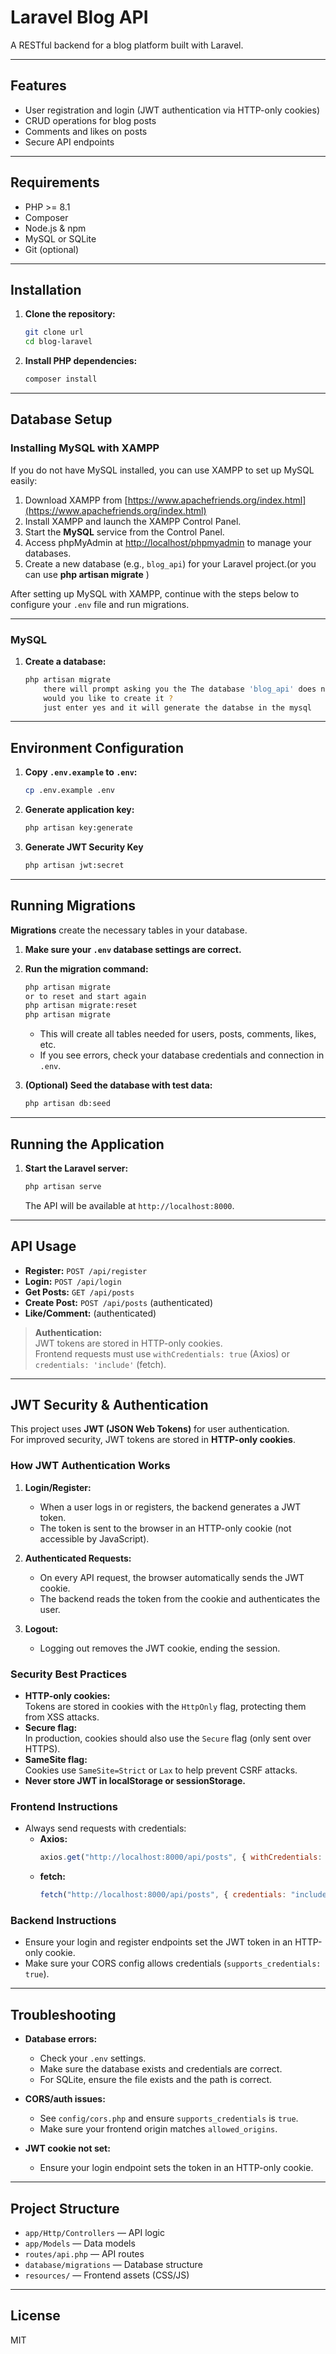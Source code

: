 # Laravel Blog API

A RESTful backend for a blog platform built with Laravel.

---

## Features

-   User registration and login (JWT authentication via HTTP-only cookies)
-   CRUD operations for blog posts
-   Comments and likes on posts
-   Secure API endpoints

---

## Requirements

-   PHP >= 8.1
-   Composer
-   Node.js & npm
-   MySQL or SQLite
-   Git (optional)

---

## Installation

1. **Clone the repository:**

    ```bash
    git clone url
    cd blog-laravel
    ```

2. **Install PHP dependencies:**

    ```bash
    composer install
    ```

---

## Database Setup
<!-- XAMPP installation instructions for MySQL database -->

### Installing MySQL with XAMPP

If you do not have MySQL installed, you can use XAMPP to set up MySQL easily:

1. Download XAMPP from [https://www.apachefriends.org/index.html](https://www.apachefriends.org/index.html)
2. Install XAMPP and launch the XAMPP Control Panel.
3. Start the **MySQL** service from the Control Panel.
4. Access phpMyAdmin at [http://localhost/phpmyadmin](http://localhost/phpmyadmin) to manage your databases.
5. Create a new database (e.g., `blog_api`) for your Laravel project.(or you can use **php artisan migrate** )

After setting up MySQL with XAMPP, continue with the steps below to configure your `.env` file and run migrations.

---

### MySQL

1. **Create a database:**

    ```bash
    php artisan migrate 
        there will prompt asking you the The database 'blog_api' does not exist on my sql conncetion 
        would you like to create it ?
        just enter yes and it will generate the databse in the mysql
    ```

---

## Environment Configuration

1. **Copy `.env.example` to `.env`:**

    ```bash
    cp .env.example .env
    ```

2. **Generate application key:**

    ```bash
    php artisan key:generate
    ```

3. **Generate JWT Security Key**

    ```bash
    php artisan jwt:secret
    ```

---

## Running Migrations

**Migrations** create the necessary tables in your database.

1. **Make sure your `.env` database settings are correct.**
2. **Run the migration command:**

    ```bash
    php artisan migrate
    or to reset and start again 
    php artisan migrate:reset 
    php artisan migrate 
    ```

    - This will create all tables needed for users, posts, comments, likes, etc.
    - If you see errors, check your database credentials and connection in `.env`.

3. **(Optional) Seed the database with test data:**

    ```bash
    php artisan db:seed
    ```

---

## Running the Application

1. **Start the Laravel server:**

    ```bash
    php artisan serve
    ```

    The API will be available at `http://localhost:8000`.

---

## API Usage

-   **Register:** `POST /api/register`
-   **Login:** `POST /api/login`
-   **Get Posts:** `GET /api/posts`
-   **Create Post:** `POST /api/posts` (authenticated)
-   **Like/Comment:** (authenticated)

> **Authentication:**  
> JWT tokens are stored in HTTP-only cookies.  
> Frontend requests must use `withCredentials: true` (Axios) or `credentials: 'include'` (fetch).

---

## JWT Security & Authentication

This project uses **JWT (JSON Web Tokens)** for user authentication.  
For improved security, JWT tokens are stored in **HTTP-only cookies**.

### How JWT Authentication Works

1. **Login/Register:**

    - When a user logs in or registers, the backend generates a JWT token.
    - The token is sent to the browser in an HTTP-only cookie (not accessible by JavaScript).

2. **Authenticated Requests:**

    - On every API request, the browser automatically sends the JWT cookie.
    - The backend reads the token from the cookie and authenticates the user.

3. **Logout:**
    - Logging out removes the JWT cookie, ending the session.

### Security Best Practices

-   **HTTP-only cookies:**  
    Tokens are stored in cookies with the `HttpOnly` flag, protecting them from XSS attacks.
-   **Secure flag:**  
    In production, cookies should also use the `Secure` flag (only sent over HTTPS).
-   **SameSite flag:**  
    Cookies use `SameSite=Strict` or `Lax` to help prevent CSRF attacks.
-   **Never store JWT in localStorage or sessionStorage.**

### Frontend Instructions

-   Always send requests with credentials:
    -   **Axios:**
        ```js
        axios.get("http://localhost:8000/api/posts", { withCredentials: true });
        ```
    -   **fetch:**
        ```js
        fetch("http://localhost:8000/api/posts", { credentials: "include" });
        ```

### Backend Instructions

-   Ensure your login and register endpoints set the JWT token in an HTTP-only cookie.
-   Make sure your CORS config allows credentials (`supports_credentials: true`).

---


## Troubleshooting

-   **Database errors:**

    -   Check your `.env` settings.
    -   Make sure the database exists and credentials are correct.
    -   For SQLite, ensure the file exists and the path is correct.

-   **CORS/auth issues:**

    -   See `config/cors.php` and ensure `supports_credentials` is `true`.
    -   Make sure your frontend origin matches `allowed_origins`.

-   **JWT cookie not set:**
    -   Ensure your login endpoint sets the token in an HTTP-only cookie.

---

## Project Structure

-   `app/Http/Controllers` — API logic
-   `app/Models` — Data models
-   `routes/api.php` — API routes
-   `database/migrations` — Database structure
-   `resources/` — Frontend assets (CSS/JS)

---

## License

MIT
